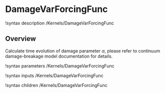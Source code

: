 # DamageVarForcingFunc

!syntax description /Kernels/DamageVarForcingFunc

## Overview

Calculate time evolution of damage parameter $\alpha$, please refer to continuum damage-breakage model documentation for details.

!syntax parameters /Kernels/DamageVarForcingFunc

!syntax inputs /Kernels/DamageVarForcingFunc

!syntax children /Kernels/DamageVarForcingFunc
